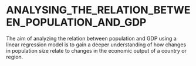 # ANALYSING_THE_RELATION_BETWEEN_POPULATION_AND_GDP
The aim of analyzing the relation between population and GDP using a linear regression model is to gain a deeper understanding of how changes in population size relate to changes in the economic output of a country or region.
